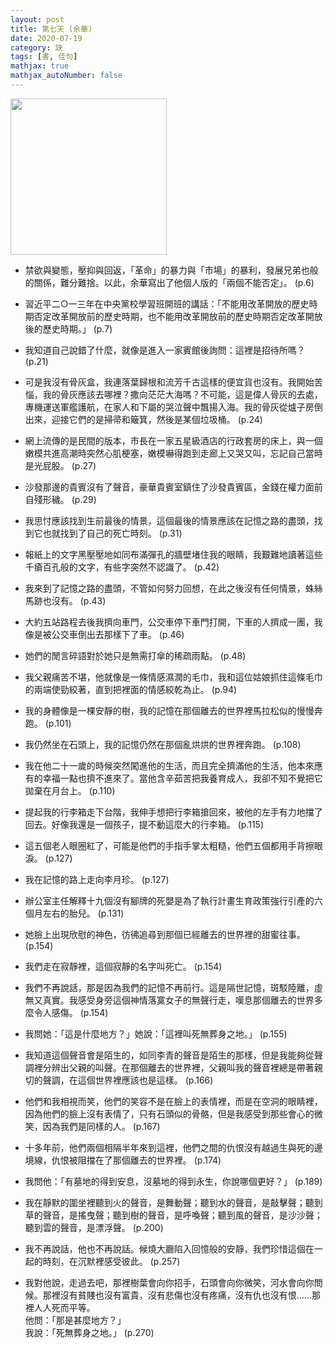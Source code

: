 ```yaml
---
layout: post
title: 第七天 (余華)
date: 2020-07-19
category: 訣
tags: [書, 佳句]
mathjax: true
mathjax_autoNumber: false
---
```



<img src="https://doltegg.github.io/book/images7thday.jpg" style="width:250px;">

- 禁欲與變態，壓抑與回返，「革命」的暴力與「市場」的暴利，發展兄弟也般的關係，難分難捨。以此，余華寫出了他個人版的「兩個不能否定」。 (p.6)

- 習近平二○一三年在中央黨校學習班開班的講話：「不能用改革開放的歷史時期否定改革開放前的歷史時期，也不能用改革開放前的歷史時期否定改革開放後的歷史時期。」 (p.7)

- 我知道自己說錯了什麼，就像是進入一家賓館後詢問：這裡是招待所嗎？ (p.21)

- 可是我沒有骨灰盒，我連落葉歸根和流芳千古這樣的便宜貨也沒有。我開始苦惱，我的骨灰應該去哪裡？撒向茫茫大海嗎？不可能，這是偉人骨灰的去處，專機運送軍艦護航，在家人和下屬的哭泣聲中飄揚入海。我的骨灰從爐子房倒出來，迎接它們的是掃帚和簸箕，然後是某個垃圾桶。 (p.24)

- 網上流傳的是民間的版本，市長在一家五星級酒店的行政套房的床上，與一個嫩模共進高潮時突然心肌梗塞，嫩模嚇得跑到走廊上又哭又叫，忘記自己當時是光屁股。 (p.27)

- 沙發那邊的貴賓沒有了聲音，豪華貴賓室鎮住了沙發貴賓區，金錢在權力面前自殘形穢。 (p.29)

- 我思忖應該找到生前最後的情景，這個最後的情景應該在記憶之路的盡頭，找到它也就找到了自己的死亡時刻。 (p.31)

- 報紙上的文字黑壓壓地如同布滿彈孔的牆壁堵住我的眼睛，我艱難地讀著這些千瘡百孔般的文字，有些字突然不認識了。 (p.42)

- 我來到了記憶之路的盡頭，不管如何努力回想，在此之後沒有任何情景，蛛絲馬跡也沒有。 (p.43)

- 大約五站路程去後我擠向車門，公交車停下車門打開，下車的人擠成一團，我像是被公交車倒出去那樣下了車。 (p.46)

- 她們的閒言碎語對於她只是無需打傘的稀疏雨點。 (p.48)

- 我父親痛苦不堪，他就像是一條情感濕潤的毛巾，我和這位姑娘抓住這條毛巾的兩端使勁絞著，直到把裡面的情感絞乾為止。 (p.94)

- 我的身體像是一棵安靜的樹，我的記憶在那個離去的世界裡馬拉松似的慢慢奔跑。 (p.101)

- 我仍然坐在石頭上，我的記憶仍然在那個亂烘烘的世界裡奔跑。 (p.108)

- 我在他二十一歲的時候突然闖進他的生活，而且完全擠滿他的生活，他本來應有的幸福一點也擠不進來了。當他含辛茹苦把我養育成人，我卻不知不覺把它拋棄在月台上。 (p.110)

- 提起我的行李箱走下台階，我伸手想把行李箱搶回來，被他的左手有力地擋了回去。好像我還是一個孩子，提不動這麼大的行李箱。 (p.115)

- 這五個老人眼圈紅了，可能是他們的手指手掌太粗糙，他們五個都用手背擦眼淚。 (p.127)

- 我在記憶的路上走向李月珍。 (p.127)

- 辦公室主任解釋十九個沒有腳牌的死嬰是為了執行計畫生育政策強行引產的六個月左右的胎兒。 (p.131)

- 她臉上出現欣慰的神色，彷彿追尋到那個已經離去的世界裡的甜蜜往事。 (p.154)

- 我們走在寂靜裡，這個寂靜的名字叫死亡。 (p.154)

- 我們不再說話，那是因為我們的記憶不再前行。這是隔世記憶，斑駁陸離，虛無又真實。我感受身旁這個神情落寞女子的無聲行走，嘆息那個離去的世界多麼令人感傷。 (p.154)

- 我問她：「這是什麼地方？」她說：「這裡叫死無葬身之地。」 (p.155)

- 我知道這個聲音會是陌生的，如同李青的聲音是陌生的那樣，但是我能夠從聲調裡分辨出父親的叫聲。在那個離去的世界裡，父親叫我的聲音裡總是帶著親切的聲調，在這個世界裡應該也是這樣。 (p.166)

- 他們和我相視而笑，他們的笑容不是在臉上的表情裡，而是在空洞的眼睛裡，因為他們的臉上沒有表情了，只有石頭似的骨骼，但是我感受到那些會心的微笑，因為我們是同樣的人。 (p.167)

- 十多年前，他們兩個相隔半年來到這裡，他們之間的仇恨沒有越過生與死的邊境線，仇恨被阻擋在了那個離去的世界裡。 (p.174)

- 我問他：「有墓地的得到安息，沒墓地的得到永生，你說哪個更好？」 (p.189)

- 我在靜默的圍坐裡聽到火的聲音，是舞動聲；聽到水的聲音，是敲擊聲；聽到草的聲音，是搖曳聲；聽到樹的聲音，是呼喚聲；聽到風的聲音，是沙沙聲；聽到雲的聲音，是漂浮聲。 (p.200)

- 我不再說話，他也不再說話。候燒大廳陷入回憶般的安靜，我們珍惜這個在一起的時刻，在沉默裡感受彼此。 (p.257)

- 我對他說，走過去吧，那裡樹葉會向你招手，石頭會向你微笑，河水會向你問候。那裡沒有貧賤也沒有富貴，沒有悲傷也沒有疼痛，沒有仇也沒有恨……那裡人人死而平等。<br>
  他問：「那是甚麼地方？」<br>
  我說：「死無葬身之地。」 (p.270)


